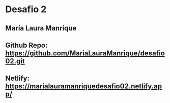 # Desafio 2

## María Laura Manrique
## Github Repo: https://github.com/MariaLauraManrique/desafio02.git
## Netlify: https://marialauramanriquedesafio02.netlify.app/

